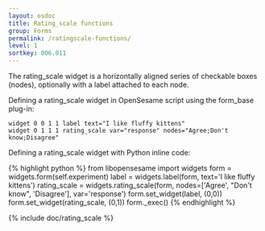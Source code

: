 ```yaml
---
layout: osdoc
title: Rating_scale functions
group: Forms
permalink: /ratingscale-functions/
level: 1
sortkey: 006.011
---
```


The rating_scale widget is a horizontally aligned series of checkable boxes (nodes), optionally with a label attached to each node.

Defining a rating_scale widget in OpenSesame script using the form_base plug-in:

	widget 0 0 1 1 label text="I like fluffy kittens"
	widget 0 1 1 1 rating_scale var="response" nodes="Agree;Don't know;Disagree"

Defining a rating_scale widget with Python inline code:

{% highlight python %}
from libopensesame import widgets
form = widgets.form(self.experiment)
label = widgets.label(form, text='I like fluffy kittens')
rating_scale = widgets.rating_scale(form, nodes=['Agree', "Don't know", 'Disagree'], var='response')
form.set_widget(label, (0,0))
form.set_widget(rating_scale, (0,1))
form._exec()
{% endhighlight %}

{% include doc/rating_scale %}